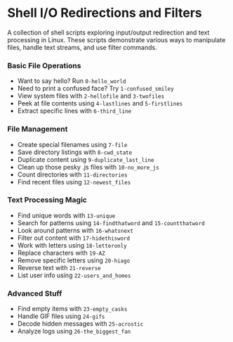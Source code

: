 # Shell I/O Redirections and Filters

A collection of shell scripts exploring input/output redirection and text processing in Linux. These scripts demonstrate various ways to manipulate files, handle text streams, and use filter commands.

### Basic File Operations
- Want to say hello? Run `0-hello_world`
- Need to print a confused face? Try `1-confused_smiley` 
- View system files with `2-hellofile` and `3-twofiles`
- Peek at file contents using `4-lastlines` and `5-firstlines`
- Extract specific lines with `6-third_line`

### File Management
- Create special filenames using `7-file`
- Save directory listings with `8-cwd_state`
- Duplicate content using `9-duplicate_last_line`
- Clean up those pesky .js files with `10-no_more_js`
- Count directories with `11-directories`
- Find recent files using `12-newest_files`

### Text Processing Magic
- Find unique words with `13-unique`
- Search for patterns using `14-findthatword` and `15-countthatword`
- Look around patterns with `16-whatsnext`
- Filter out content with `17-hidethisword`
- Work with letters using `18-letteronly`
- Replace characters with `19-AZ`
- Remove specific letters using `20-hiago`
- Reverse text with `21-reverse`
- List user info using `22-users_and_homes`

### Advanced Stuff
- Find empty items with `23-empty_casks`
- Handle GIF files using `24-gifs`
- Decode hidden messages with `25-acrostic`
- Analyze logs using `26-the_biggest_fan`